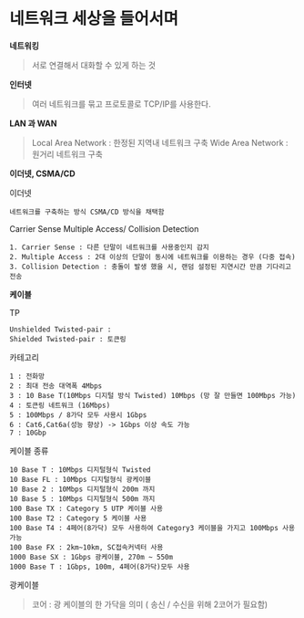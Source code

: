 # 네트워크 세상을 들어서며

**네트워킹**

> 서로 연결해서 대화할 수 있게 하는 것

**인터넷**

> 여러 네트워크를 묶고 프로토콜로 TCP/IP를 사용한다.

**LAN 과 WAN**

> Local Area Network : 한정된 지역내 네트워크 구축
> Wide Area Network : 원거리 네트워크 구축

**이더넷, CSMA/CD**

이더넷

    네트워크를 구축하는 방식 CSMA/CD 방식을 채택함

Carrier Sense Multiple Access/ Collision Detection

    1. Carrier Sense : 다른 단말이 네트워크를 사용중인지 감지
    2. Multiple Access : 2대 이상의 단말이 동시에 네트워크를 이용하는 경우 (다중 접속)
    3. Collision Detection : 충돌이 발생 했을 시, 랜덤 설정된 지연시간 만큼 기다리고 전송

**케이블**

TP

    Unshielded Twisted-pair :
    Shielded Twisted-pair : 토큰링

카테고리

    1 : 전화망
    2 : 최대 전송 대역폭 4Mbps
    3 : 10 Base T(10Mbps 디지털 방식 Twisted) 10Mbps (망 잘 만들면 100Mbps 가능)
    4 : 토큰링 네트워크 (16Mbps)
    5 : 100Mbps / 8가닥 모두 사용시 1Gbps
    6 : Cat6,Cat6a(성능 향상) -> 1Gbps 이상 속도 가능
    7 : 10Gbp

케이블 종류

    10 Base T : 10Mbps 디지털형식 Twisted
    10 Base FL : 10Mbps 디지털형식 광케이블
    10 Base 2 : 10Mbps 디지털형식 200m 까지
    10 Base 5 : 10Mbps 디지털형식 500m 까지
    100 Base TX : Category 5 UTP 케이블 사용
    100 Base T2 : Category 5 케이블 사용
    100 Base T4 : 4페어(8가닥) 모두 사용하여 Category3 케이블을 가지고 100Mbps 사용 가능
    100 Base FX : 2km~10km, SC접속커넥터 사용
    1000 Base SX : 1Gbps 광케이블, 270m ~ 550m
    1000 Base T : 1Gbps, 100m, 4페어(8가닥)모두 사용

광케이블

> 코어 : 광 케이블의 한 가닥을 의미 ( 송신 / 수신을 위해 2코어가 필요함)
